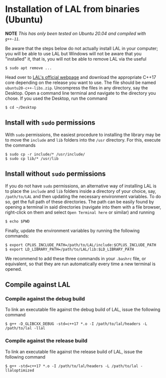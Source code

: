 # Installation of LAL from binaries (Ubuntu)

**NOTE** *This has only been tested on Ubuntu 20.04 and compiled with `g++-11`.*

Be aware that the steps below do not actually install LAL in your computer; you will be able to use LAL but Windows will not be aware that you "installed" it, that is, you will not be able to remove LAL via the useful

	$ sudo apt remove ...

Head over to [LAL's official webpage](https://cqllab.upc.edu/lal) and download the appropriate C++17 core depending on the release you want to use. The file should be named `ubuntu20-c++-libs.zip`. Uncompress the files in any directory, say the Desktop. Open a command line terminal and navigate to the directory you chose. If you used the Desktop, run the command

	$ cd ~/Desktop

## Install with `sudo` permissions

With `sudo` permissions, the easiest procedure to installing the library may be to move the `include` and `lib` folders into the `/usr` directory. For this, execute the commands

	$ sudo cp -r include/* /usr/include/
	$ sudo cp lib/* /usr/lib

## Install without `sudo` permissions

If you do not have `sudo` permissions, an alternative way of installing LAL is to place the `include` and `lib` folders inside a directory of your choice, say, `/path/to/LAL` and then updating the necessary environment variables. To do so, get the full path of these directories. The path can be easily found by opening a terminal in said directories (navigate into them with a file browser, right-click on them and select `Open Terminal here` or similar) and running

	$ echo $PWD

Finally, update the environment variables by running the following commands:

	$ export CPLUS_INCLUDE_PATH=/path/to/LAL/include:$CPLUS_INCLUDE_PATH
	$ export LD_LIBRARY_PATH=/path/to/LAL/lib:$LD_LIBRARY_PATH

We recommend to add these three commands in your `.bashrc` file, or equivalent, so that they are run automatically every time a new terminal is opened.

## Compile against LAL

### Compile against the debug build

To link an executable file against the debug build of LAL, issue the following command

	$ g++ -D_GLIBCXX_DEBUG -std=c++17 *.o -I /path/to/lal/headers -L /path/to/lal -llal

### Compile against the release build

To link an executable file against the release build of LAL, issue the following command

	$ g++ -std=c++17 *.o -I /path/to/lal/headers -L /path/to/lal -llaloptimized

